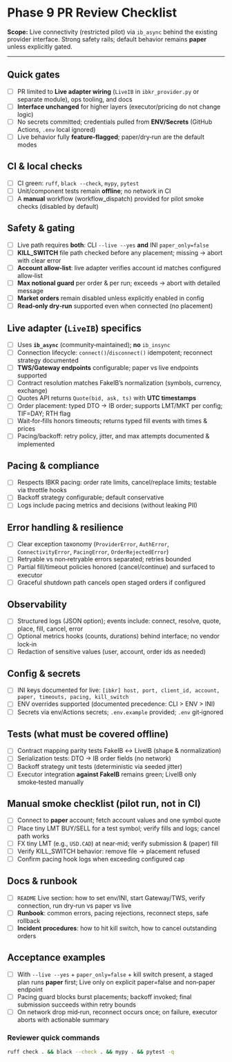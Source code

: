 # Phase 9 PR Review Checklist

**Scope:** Live connectivity (restricted pilot) via `ib_async` behind the existing provider interface. Strong safety rails; default behavior remains **paper** unless explicitly gated.

---

## Quick gates
- [ ] PR limited to **Live adapter wiring** (`LiveIB` in `ibkr_provider.py` or separate module), ops tooling, and docs
- [ ] **Interface unchanged** for higher layers (executor/pricing do not change logic)
- [ ] No secrets committed; credentials pulled from **ENV/Secrets** (GitHub Actions, `.env` local ignored)
- [ ] Live behavior fully **feature‑flagged**; paper/dry‑run are the default modes

## CI & local checks
- [ ] CI green: `ruff`, `black --check`, `mypy`, `pytest`
- [ ] Unit/component tests remain **offline**; no network in CI
- [ ] A **manual** workflow (workflow_dispatch) provided for pilot smoke checks (disabled by default)

## Safety & gating
- [ ] Live path requires **both**: CLI `--live --yes` **and** INI `paper_only=false`
- [ ] **KILL_SWITCH** file path checked before any placement; missing → abort with clear error
- [ ] **Account allow‑list**: live adapter verifies account id matches configured allow‑list
- [ ] **Max notional guard** per order & per run; exceeds → abort with detailed message
- [ ] **Market orders** remain disabled unless explicitly enabled in config
- [ ] **Read‑only dry‑run** supported even when connected (no placement)

## Live adapter (`LiveIB`) specifics
- [ ] Uses **`ib_async`** (community‑maintained); **no** `ib_insync`
- [ ] Connection lifecycle: `connect()`/`disconnect()` idempotent; reconnect strategy documented
- [ ] **TWS/Gateway endpoints** configurable; paper vs live endpoints supported
- [ ] Contract resolution matches FakeIB’s normalization (symbols, currency, exchange)
- [ ] Quotes API returns `Quote(bid, ask, ts)` with **UTC timestamps**
- [ ] Order placement: typed DTO → IB order; supports LMT/MKT per config; TIF=DAY; RTH flag
- [ ] Wait‑for‑fills honors timeouts; returns typed fill events with times & prices
- [ ] Pacing/backoff: retry policy, jitter, and max attempts documented & implemented

## Pacing & compliance
- [ ] Respects IBKR pacing: order rate limits, cancel/replace limits; testable via throttle hooks
- [ ] Backoff strategy configurable; default conservative
- [ ] Logs include pacing metrics and decisions (without leaking PII)

## Error handling & resilience
- [ ] Clear exception taxonomy (`ProviderError`, `AuthError`, `ConnectivityError`, `PacingError`, `OrderRejectedError`)
- [ ] Retryable vs non‑retryable errors separated; retries bounded
- [ ] Partial fill/timeout policies honored (cancel/continue) and surfaced to executor
- [ ] Graceful shutdown path cancels open staged orders if configured

## Observability
- [ ] Structured logs (JSON option); events include: connect, resolve, quote, place, fill, cancel, error
- [ ] Optional metrics hooks (counts, durations) behind interface; no vendor lock‑in
- [ ] Redaction of sensitive values (user, account, order ids as needed)

## Config & secrets
- [ ] INI keys documented for live: `[ibkr] host, port, client_id, account, paper, timeouts, pacing, kill_switch`
- [ ] ENV overrides supported (documented precedence: CLI > ENV > INI)
- [ ] Secrets via env/Actions secrets; `.env.example` provided; `.env` git‑ignored

## Tests (what must be covered offline)
- [ ] Contract mapping parity tests FakeIB ↔ LiveIB (shape & normalization)
- [ ] Serialization tests: DTO → IB order fields (no network)
- [ ] Backoff strategy unit tests (deterministic via seeded jitter)
- [ ] Executor integration **against FakeIB** remains green; LiveIB only smoke‑tested manually

## Manual smoke checklist (pilot run, not in CI)
- [ ] Connect to **paper** account; fetch account values and one symbol quote
- [ ] Place tiny LMT BUY/SELL for a test symbol; verify fills and logs; cancel path works
- [ ] FX tiny LMT (e.g., `USD.CAD`) at near‑mid; verify submission & (paper) fill
- [ ] Verify KILL_SWITCH behavior: remove file → placement refused
- [ ] Confirm pacing hook logs when exceeding configured cap

## Docs & runbook
- [ ] `README` Live section: how to set env/INI, start Gateway/TWS, verify connection, run dry‑run vs paper vs live
- [ ] **Runbook**: common errors, pacing rejections, reconnect steps, safe rollback
- [ ] **Incident procedures**: how to hit kill switch, how to cancel outstanding orders

## Acceptance examples
- [ ] With `--live --yes` + `paper_only=false` + kill switch present, a staged plan runs **paper** first; Live only on explicit paper=false and non‑paper endpoint
- [ ] Pacing guard blocks burst placements; backoff invoked; final submission succeeds within retry bounds
- [ ] On network drop mid‑run, reconnect occurs once; on failure, executor aborts with actionable summary

### Reviewer quick commands
```bash
ruff check . && black --check . && mypy . && pytest -q
```
